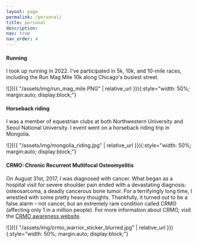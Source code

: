 ```yaml
---
layout: page
permalink: /personal/
title: personal
description: 
nav: true
nav_order: 4
---
```


#### Running
I took up running in 2022. I've participated in 5k, 10k, and 10-mile races, including the Run Mag Mile 10k along Chicago's busiest street.

![]({{ "/assets/img/run_mag_mile.PNG" | relative_url }}){:style="width: 50%; margin:auto; display:block;"}

<!-- photo too big: ![]({{ "/assets/img/run_mag_mile.PNG" | relative_url }}){:style="margin:auto; display:block;"} -->

#### Horseback riding
I was a member of equestrian clubs at both Northwestern University and Seoul National University. I event went on a horseback riding trip in Mongolia.

![]({{ "/assets/img/mongolia_riding.jpg" | relative_url }}){:style="width: 50%; margin:auto; display:block;"}

#### CRMO: Chronic Recurrent Multifocal Osteomyelitis

On August 31st, 2017, I was diagnosed with cancer. What began as a hospital visit for severe shoulder pain ended with a devastating diagnosis: osteosarcoma, a deadly cancerous bone tumor. For a terrifyingly long time, I wrestled with some pretty heavy thoughts. Thankfully, it turned out to be a false alarm – not cancer, but an extremely rare condition called CRMO (affecting only 1 in a million people). For more information about CRMO, visit the [CRMO awareness website](http://crmoawareness.org/).

![]({{ "/assets/img/crmo_warrior_sticker_blurred.jpg" | relative_url }}){:style="width: 50%; margin:auto; display:block;"}
